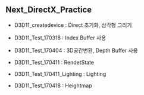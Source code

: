﻿## Next_DirectX_Practice

- D3D11_createdevice 
  : Direct 초기화, 삼각형 그리기
  
- D3D11_Test_170318
  : Index Buffer 사용

- D3D11_Test_170404
  : 3D공간변환, Depth Buffer 사용
  
- D3D11_Test_170411
  : RendetState
  
- D3D11_Test_170411_Lighting
  : Lighting
  
- D3D11_Test_170418
  : Heightmap
